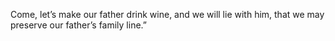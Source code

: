 Come, let’s make our father drink wine, and we will lie with him, that we may preserve our father’s family line.”